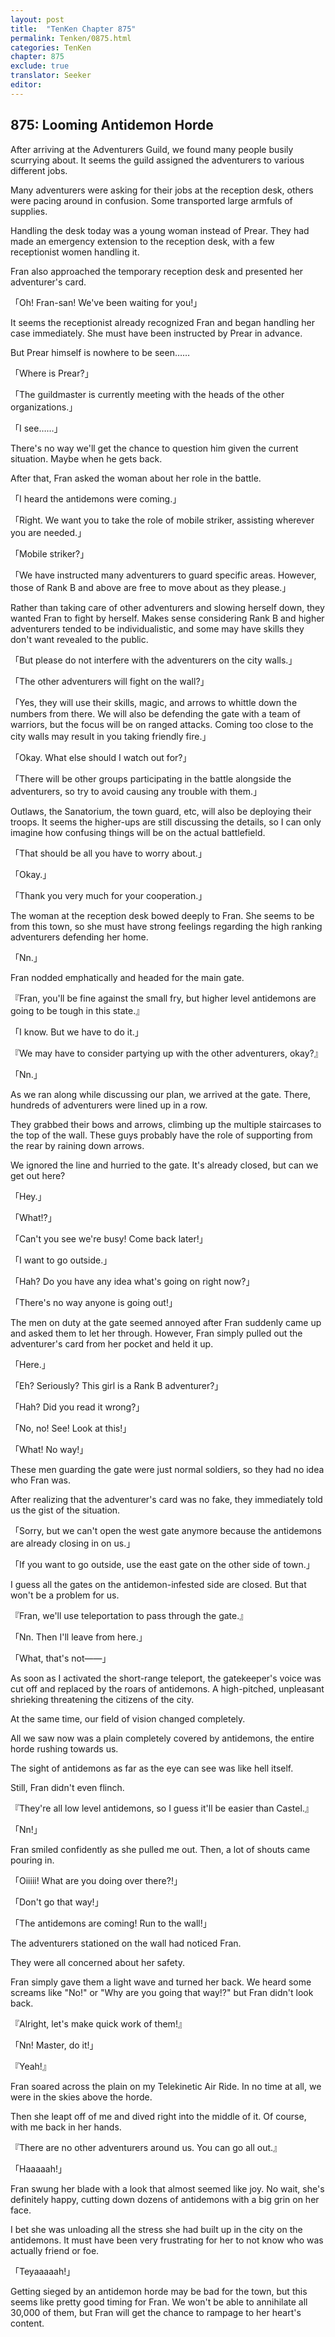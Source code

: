 ```yaml
---
layout: post
title:  "TenKen Chapter 875"
permalink: Tenken/0875.html
categories: TenKen
chapter: 875
exclude: true
translator: Seeker
editor: 
---
```

<h2>875: Looming Antidemon Horde</h2>

After arriving at the Adventurers Guild, we found many people busily scurrying about. It seems the guild assigned the adventurers to various different jobs.

Many adventurers were asking for their jobs at the reception desk, others were pacing around in confusion. Some transported large armfuls of supplies.

Handling the desk today was a young woman instead of Prear. They had made an emergency extension to the reception desk, with a few receptionist women handling it.

Fran also approached the temporary reception desk and presented her adventurer's card.

「Oh! Fran-san! We've been waiting for you!」

It seems the receptionist already recognized Fran and began handling her case immediately. She must have been instructed by Prear in advance.

But Prear himself is nowhere to be seen……

「Where is Prear?」

「The guildmaster is currently meeting with the heads of the other organizations.」

「I see……」

There's no way we'll get the chance to question him given the current situation. Maybe when he gets back.

After that, Fran asked the woman about her role in the battle.

「I heard the antidemons were coming.」

「Right. We want you to take the role of mobile striker, assisting wherever you are needed.」

「Mobile striker?」

「We have instructed many adventurers to guard specific areas. However, those of Rank B and above are free to move about as they please.」

Rather than taking care of other adventurers and slowing herself down, they wanted Fran to fight by herself. Makes sense considering Rank B and higher adventurers tended to be individualistic, and some may have skills they don't want revealed to the public.

「But please do not interfere with the adventurers on the city walls.」

「The other adventurers will fight on the wall?」

「Yes, they will use their skills, magic, and arrows to whittle down the numbers from there. We will also be defending the gate with a team of warriors, but the focus will be on ranged attacks. Coming too close to the city walls may result in you taking friendly fire.」

「Okay. What else should I watch out for?」

「There will be other groups participating in the battle alongside the adventurers, so try to avoid causing any trouble with them.」

Outlaws, the Sanatorium, the town guard, etc, will also be deploying their troops. It seems the higher-ups are still discussing the details, so I can only imagine how confusing things will be on the actual battlefield.

「That should be all you have to worry about.」

「Okay.」

「Thank you very much for your cooperation.」

The woman at the reception desk bowed deeply to Fran. She seems to be from this town, so she must have strong feelings regarding the high ranking adventurers defending her home.

「Nn.」

Fran nodded emphatically and headed for the main gate.

『Fran, you'll be fine against the small fry, but higher level antidemons are going to be tough in this state.』

「I know. But we have to do it.」

『We may have to consider partying up with the other adventurers, okay?』

「Nn.」

As we ran along while discussing our plan, we arrived at the gate. There, hundreds of adventurers were lined up in a row.

They grabbed their bows and arrows, climbing up the multiple staircases to the top of the wall. These guys probably have the role of supporting from the rear by raining down arrows.

We ignored the line and hurried to the gate. It's already closed, but can we get out here?

「Hey.」

「What!?」

「Can't you see we're busy! Come back later!」

「I want to go outside.」

「Hah? Do you have any idea what's going on right now?」

「There's no way anyone is going out!」

The men on duty at the gate seemed annoyed after Fran suddenly came up and asked them to let her through. However, Fran simply pulled out the adventurer's card from her pocket and held it up.

「Here.」

「Eh? Seriously? This girl is a Rank B adventurer?」

「Hah? Did you read it wrong?」

「No, no! See! Look at this!」

「What! No way!」

These men guarding the gate were just normal soldiers, so they had no idea who Fran was.

After realizing that the adventurer's card was no fake, they immediately told us the gist of the situation.

「Sorry, but we can't open the west gate anymore because the antidemons are already closing in on us.」

「If you want to go outside, use the east gate on the other side of town.」

I guess all the gates on the antidemon-infested side are closed. But that won't be a problem for us.

『Fran, we'll use teleportation to pass through the gate.』

「Nn. Then I'll leave from here.」

「What, that's not――」

As soon as I activated the short-range teleport, the gatekeeper's voice was cut off and replaced by the roars of antidemons. A high-pitched, unpleasant shrieking threatening the citizens of the city.

At the same time, our field of vision changed completely.

All we saw now was a plain completely covered by antidemons, the entire horde rushing towards us.

The sight of antidemons as far as the eye can see was like hell itself.

Still, Fran didn't even flinch.

『They're all low level antidemons, so I guess it'll be easier than Castel.』

「Nn!」

Fran smiled confidently as she pulled me out. Then, a lot of shouts came pouring in.

「Oiiiii! What are you doing over there?!」

「Don't go that way!」

「The antidemons are coming! Run to the wall!」

The adventurers stationed on the wall had noticed Fran.

They were all concerned about her safety.

Fran simply gave them a light wave and turned her back. We heard some screams like "No!" or "Why are you going that way!?" but Fran didn't look back.

『Alright, let's make quick work of them!』

「Nn! Master, do it!」

『Yeah!』

Fran soared across the plain on my Telekinetic Air Ride. In no time at all, we were in the skies above the horde.

Then she leapt off of me and dived right into the middle of it. Of course, with me back in her hands.

『There are no other adventurers around us. You can go all out.』

「Haaaaah!」

Fran swung her blade with a look that almost seemed like joy. No wait, she's definitely happy, cutting down dozens of antidemons with a big grin on her face.

I bet she was unloading all the stress she had built up in the city on the antidemons. It must have been very frustrating for her to not know who was actually friend or foe.

「Teyaaaaah!」

Getting sieged by an antidemon horde may be bad for the town, but this seems like pretty good timing for Fran. We won't be able to annihilate all 30,000 of them, but Fran will get the chance to rampage to her heart's content.



